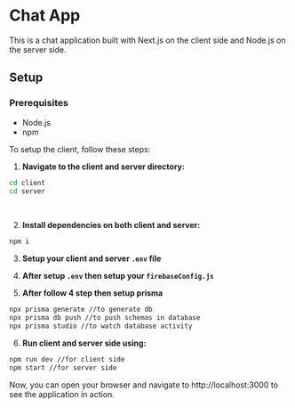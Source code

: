 # Chat App

This is a chat application built with Next.js on the client side and Node.js on the server side.

## Setup

### Prerequisites

- Node.js
- npm


To setup the client, follow these steps:

1. **Navigate to the client and server directory:**

```sh
cd client
cd server
```
<br/>

2. **Install dependencies on both client and server:**

```sh
npm i
```

3. **Setup your client and server `.env` file**

4. **After setup `.env` then setup your `firebaseConfig.js`**

5. **After follow 4 step then setup prisma**

```sh
npx prisma generate //to generate db
npx prisma db push //to push schemas in database
npx prisma studio //to watch database activity
```

6. **Run client and server side using:**

```sh
npm run dev //for client side
npm start //for server side
```

Now, you can open your browser and navigate to http://localhost:3000 to see the application in action.